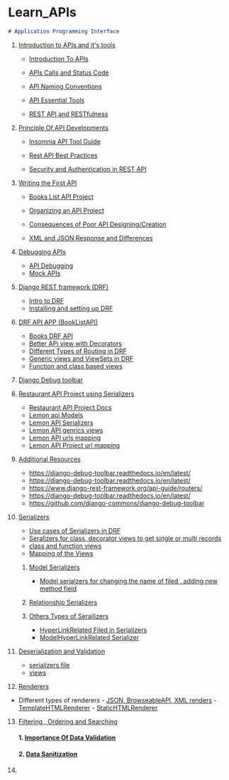 # Learn_APIs

~~~markdown
# Application Programming Interface
~~~

1. [Introduction to APIs and it's tools]()
    - [ Introduction To APIs](DRFAPIs/Learn%20APIs/APIsIntro.md)

    - [ APIs Calls and Status Code ](Learn_APIs/Learn%20APIs/APISCalls.md)

    - [ API Naming Conventions ](Learn_APIs/Learn%20APIs/Naming_Conventions.md)

    - [ API Essential Tools ](Learn_APIs/Learn%20APIs/APIsEssentialTools.md)

    - [ REST API and RESTfulness ](Learn_APIs/Learn%20APIs/RESTfullness.md)


2. [Principle Of API Developments]()

    - [ Insomnia API Tool Guide ](Learn_APIs/Learn%20APIs/Insomnia_guide.md)

    - [Rest API Best Practices ](/Learn_APIs/Learn%20APIs/RESTbestPractices.md)

    - [ Security and Authentication in REST API](Learn_APIs/Learn%20APIs/Security&AuthREST.md)

3.  [ Writing the First API]()

    - [Books List API Project](Learn_APIs/Learn%20APIs/BookListAPIs.md)

    - [ Organizing an API Project ](Learn_APIs/Learn%20APIs/OrganizingBookListAPI.md)
    
    - [Consequences of Poor API Designing/Creation ](Learn_APIs/Learn%20APIs/PoorAPIseffect.md)
    
    - [XML and JSON Response and Differences ](Learn_APIs/Learn%20APIs/XML_JSON_response.md)

4.  [ Debugging APIs]()
    - [API Debugging](/Learn_APIs/Learn%20APIs/DebuggingAPI.md)
    - [Mock APIs ](/Learn_APIs/Learn%20APIs/DebuggingAPI.md)

5. [Django REST framework (DRF)]()
    - [Intro to DRF](/Learn_APIs/Learn_APIs/Learn%20APIs/DRF_Intro.md)
    - [Installing and setting up DRF ](/Learn_APIs/Learn_APIs/Learn%20APIs/Setting_up_DRF.md)

6. [DRF API APP (BookListAPI)](DRFAPIs/BookListAPI/)

    - [Books DRF API](DRFAPIs/BookListAPI/)
    - [Better APi view with Decorators](DRFAPIs/BookListAPI/views.py)
    - [Different Types of Routing in DRF ](DRFAPIs/BookListAPI/BookListDocs/routing_DRF.md)
    - [Generic views and ViewSets in DRF](DRFAPIs/BookListAPI/BookListDocs/genricviews_viewsets.md)
    - [Function and class based views ](DRFAPIs/BookListAPI/BookListDocs/function_class_views.md)
7. [Django Debug toolbar](DRFAPIs/BookListAPI/BookListDocs/django_debug_tool.md)

8. [Restaurant API Project using Serializers ](DRF_RestroAPI/)
    - [Restaurant API Project Docs](DRF_RestroAPI/RestroAPIDocs/LemonAPI.md)
    - [Lemon api Models](DRF_RestroAPI/LemonRestro/LemonAPI/models.py)
    - [Lemon API Serializers](DRF_RestroAPI/LemonRestro/LemonAPI/serializers.py)
    - [Lemon API genrics views ](DRF_RestroAPI/LemonRestro/LemonAPI/views.py)
    - [Lemon API urls mapping](DRF_RestroAPI/LemonRestro/LemonAPI/urls.py)
    - [Lemon API Project url mapping](DRF_RestroAPI/LemonRestro/LemonRestro/urls.py)

9.  [Additional Resources]()
    - https://django-debug-toolbar.readthedocs.io/en/latest/
    - https://django-debug-toolbar.readthedocs.io/en/latest/
    - https://www.django-rest-framework.org/api-guide/routers/
    - https://django-debug-toolbar.readthedocs.io/en/latest/
    - https://github.com/django-commons/django-debug-toolbar

10. [Serializers]()
    - [Use cases of Serializers in DRF](DRF_RestroAPI/RestroAPIDocs/serializers.md)
    - [Seralizers for class, decorator views to get single or multi records](DRF_RestroAPI/LemonRestro/LemonAPI/serializers.py)
    - [class and function views](DRF_RestroAPI/LemonRestro/LemonAPI/views.py)
    - [Mapping of the Views](DRF_RestroAPI/LemonRestro/LemonAPI/urls.py)

    1.  [Model Serializers]()
        - [Model serialzers for changing the name of filed , adding new method field](DRF_RestroAPI/LemonRestro/LemonAPI/models.py)

    2.  [Relationship Serializers](DRF_RestroAPI/RestroAPIDocs/Relationship_serializers.md)

    3.  [Others Types of Serailizers](DRF_RestroAPI/RestroAPIDocs/others_type_serializers.md)
        - [HyperLinkRelated Filed in Serializers](DRF_RestroAPI/LemonRestro/LemonAPI/serializers.py)
        - [ModelHyperLinkRelated Serializer](DRF_RestroAPI/LemonRestro/LemonAPI/serializers.py)

11. [Deserialization and Validation](DRF_RestroAPI/RestroAPIDocs/Deserialization_Validation.md)
    - [serializers file](DRF_RestroAPI/LemonRestro/LemonAPI/serializers.py)
    - [views](DRF_RestroAPI/LemonRestro/LemonAPI/views.py)

12. [Renderers](DRF_RestroAPI/RestroAPIDocs/Renderers.md)
- Different types of renderers
         - [JSON, BrowseableAPI, XML renders](DRF_RestroAPI/RestroAPIDocs/Renderers.md)
         - [TemplateHTMLRenderer](DRF_RestroAPI/RestroAPIDocs/others_type_renderers.md)
         - [StaticHTMLRenderer](DRF_RestroAPI/RestroAPIDocs/others_type_renderers.md)

13. [Filtering , Ordering and  Searching](DRF_RestroAPI/RestroAPIDocs/filtering_searching.md)
    #### 1. [Importance Of Data Validation](DRF_RestroAPI/RestroAPIDocs/API_Data_Validation.md)
    #### 2. [Data Sanitization](DRF_RestroAPI/RestroAPIDocs/API_Data_Sanitization.md)

14. 